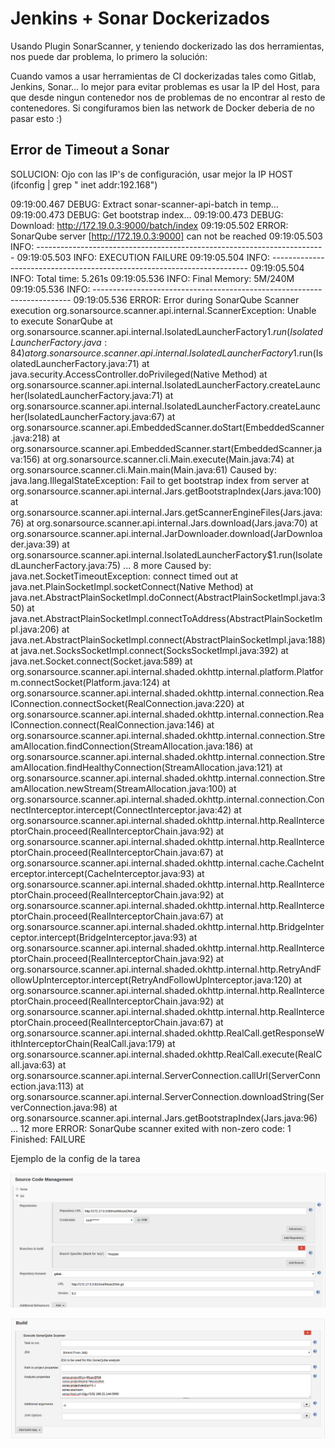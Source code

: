 # Jenkins + Sonar Dockerizados

Usando Plugin SonarScanner, y teniendo dockerizado las dos herramientas,
nos puede dar problema, lo primero la solución:

Cuando vamos a usar herramientas de CI dockerizadas tales como Gitlab, Jenkins, Sonar... lo mejor
para evitar problemas es usar la IP del Host, para que desde ningun contenedor nos de problemas de no encontrar al resto
de contenedores. Si congifuramos bien las network de Docker deberia de no pasar esto :)

## Error de Timeout a Sonar
SOLUCION: Ojo con las IP's de configuración, usar mejor la IP HOST (ifconfig | grep " inet addr:192.168")

09:19:00.467 DEBUG: Extract sonar-scanner-api-batch in temp...
09:19:00.473 DEBUG: Get bootstrap index...
09:19:00.473 DEBUG: Download: http://172.19.0.3:9000/batch/index
09:19:05.502 ERROR: SonarQube server [http://172.19.0.3:9000] can not be reached
09:19:05.503 INFO: ------------------------------------------------------------------------
09:19:05.503 INFO: EXECUTION FAILURE
09:19:05.504 INFO: ------------------------------------------------------------------------
09:19:05.504 INFO: Total time: 5.261s
09:19:05.536 INFO: Final Memory: 5M/240M
09:19:05.536 INFO: ------------------------------------------------------------------------
09:19:05.536 ERROR: Error during SonarQube Scanner execution
org.sonarsource.scanner.api.internal.ScannerException: Unable to execute SonarQube
	at org.sonarsource.scanner.api.internal.IsolatedLauncherFactory$1.run(IsolatedLauncherFactory.java:84)
	at org.sonarsource.scanner.api.internal.IsolatedLauncherFactory$1.run(IsolatedLauncherFactory.java:71)
	at java.security.AccessController.doPrivileged(Native Method)
	at org.sonarsource.scanner.api.internal.IsolatedLauncherFactory.createLauncher(IsolatedLauncherFactory.java:71)
	at org.sonarsource.scanner.api.internal.IsolatedLauncherFactory.createLauncher(IsolatedLauncherFactory.java:67)
	at org.sonarsource.scanner.api.EmbeddedScanner.doStart(EmbeddedScanner.java:218)
	at org.sonarsource.scanner.api.EmbeddedScanner.start(EmbeddedScanner.java:156)
	at org.sonarsource.scanner.cli.Main.execute(Main.java:74)
	at org.sonarsource.scanner.cli.Main.main(Main.java:61)
Caused by: java.lang.IllegalStateException: Fail to get bootstrap index from server
	at org.sonarsource.scanner.api.internal.Jars.getBootstrapIndex(Jars.java:100)
	at org.sonarsource.scanner.api.internal.Jars.getScannerEngineFiles(Jars.java:76)
	at org.sonarsource.scanner.api.internal.Jars.download(Jars.java:70)
	at org.sonarsource.scanner.api.internal.JarDownloader.download(JarDownloader.java:39)
	at org.sonarsource.scanner.api.internal.IsolatedLauncherFactory$1.run(IsolatedLauncherFactory.java:75)
	... 8 more
Caused by: java.net.SocketTimeoutException: connect timed out
	at java.net.PlainSocketImpl.socketConnect(Native Method)
	at java.net.AbstractPlainSocketImpl.doConnect(AbstractPlainSocketImpl.java:350)
	at java.net.AbstractPlainSocketImpl.connectToAddress(AbstractPlainSocketImpl.java:206)
	at java.net.AbstractPlainSocketImpl.connect(AbstractPlainSocketImpl.java:188)
	at java.net.SocksSocketImpl.connect(SocksSocketImpl.java:392)
	at java.net.Socket.connect(Socket.java:589)
	at org.sonarsource.scanner.api.internal.shaded.okhttp.internal.platform.Platform.connectSocket(Platform.java:124)
	at org.sonarsource.scanner.api.internal.shaded.okhttp.internal.connection.RealConnection.connectSocket(RealConnection.java:220)
	at org.sonarsource.scanner.api.internal.shaded.okhttp.internal.connection.RealConnection.connect(RealConnection.java:146)
	at org.sonarsource.scanner.api.internal.shaded.okhttp.internal.connection.StreamAllocation.findConnection(StreamAllocation.java:186)
	at org.sonarsource.scanner.api.internal.shaded.okhttp.internal.connection.StreamAllocation.findHealthyConnection(StreamAllocation.java:121)
	at org.sonarsource.scanner.api.internal.shaded.okhttp.internal.connection.StreamAllocation.newStream(StreamAllocation.java:100)
	at org.sonarsource.scanner.api.internal.shaded.okhttp.internal.connection.ConnectInterceptor.intercept(ConnectInterceptor.java:42)
	at org.sonarsource.scanner.api.internal.shaded.okhttp.internal.http.RealInterceptorChain.proceed(RealInterceptorChain.java:92)
	at org.sonarsource.scanner.api.internal.shaded.okhttp.internal.http.RealInterceptorChain.proceed(RealInterceptorChain.java:67)
	at org.sonarsource.scanner.api.internal.shaded.okhttp.internal.cache.CacheInterceptor.intercept(CacheInterceptor.java:93)
	at org.sonarsource.scanner.api.internal.shaded.okhttp.internal.http.RealInterceptorChain.proceed(RealInterceptorChain.java:92)
	at org.sonarsource.scanner.api.internal.shaded.okhttp.internal.http.RealInterceptorChain.proceed(RealInterceptorChain.java:67)
	at org.sonarsource.scanner.api.internal.shaded.okhttp.internal.http.BridgeInterceptor.intercept(BridgeInterceptor.java:93)
	at org.sonarsource.scanner.api.internal.shaded.okhttp.internal.http.RealInterceptorChain.proceed(RealInterceptorChain.java:92)
	at org.sonarsource.scanner.api.internal.shaded.okhttp.internal.http.RetryAndFollowUpInterceptor.intercept(RetryAndFollowUpInterceptor.java:120)
	at org.sonarsource.scanner.api.internal.shaded.okhttp.internal.http.RealInterceptorChain.proceed(RealInterceptorChain.java:92)
	at org.sonarsource.scanner.api.internal.shaded.okhttp.internal.http.RealInterceptorChain.proceed(RealInterceptorChain.java:67)
	at org.sonarsource.scanner.api.internal.shaded.okhttp.RealCall.getResponseWithInterceptorChain(RealCall.java:179)
	at org.sonarsource.scanner.api.internal.shaded.okhttp.RealCall.execute(RealCall.java:63)
	at org.sonarsource.scanner.api.internal.ServerConnection.callUrl(ServerConnection.java:113)
	at org.sonarsource.scanner.api.internal.ServerConnection.downloadString(ServerConnection.java:98)
	at org.sonarsource.scanner.api.internal.Jars.getBootstrapIndex(Jars.java:96)
	... 12 more
ERROR: SonarQube scanner exited with non-zero code: 1
Finished: FAILURE

Ejemplo de la config de la tarea

![Config Gitlab Checkout](https://github.com/juantimonescalona/documentacion-jenkins/raw/master/images/SourceGitlab.png)

![Config SonarScanenr](https://github.com/juantimonescalona/documentacion-jenkins/raw/master/images/BuildSonar.png)


